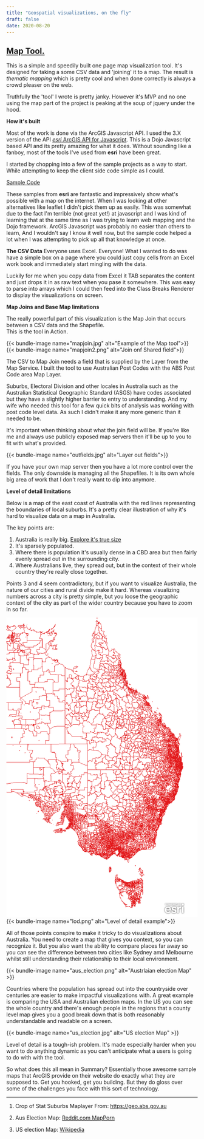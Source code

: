 ```yaml
---
title: "Geospatial visualizations, on the fly"
draft: false
date: 2020-08-20
---
```


## [Map Tool.](/app/maptool/map.html)  

This is a simple and speedily built one page map visualization tool. It's designed for taking a some CSV data and 'joining' it to a map. The result is *thematic mapping* which is pretty cool and when done correctly is always a crowd pleaser on the web. 

Truthfully the 'tool' I wrote is pretty janky. However it's MVP and no one using the map part of the project is peaking at the soup of jquery under the hood. 

**How it's built**

Most of the work is done via the ArcGIS Javascript API. I used the 3.X version of the API [*esri* ArcGIS API for Javascript](https://developers.arcgis.com/javascript/3/). This is a Dojo Javascript based API and its pretty amazing for what it does. Without sounding like a fanboy, most of the tools I've used from **esri** have been great. 

 I started by chopping into a few of the sample projects as a way to start. While attempting to keep the client side code simple as I could.

[Sample Code](https://developers.arcgis.com/javascript/3/jssamples/)

These samples from **esri** are fantastic and impressively show what's possible with a map on the internet. When I was looking at other alternatives like leaflet I didn't pick them up as easily. This was somewhat due to the fact I'm terrible (not great yet!) at javascript and I was kind of learning that at the same time as I was trying to learn web mapping and the Dojo framework. 
ArcGIS Javascript was probably no easier than others to learn, And I wouldn't say I know it well now, but the sample code helped a lot when I was attempting to pick up all that knowledge at once.

**The CSV Data**
Everyone uses Excel. Everyone! What I wanted to do was have a simple box on a page where you could just copy cells from an Excel work book and immediately start mingling with the data.

Luckily for me when you copy data from Excel it TAB separates the content and just drops it in as raw text when you pase it somewhere. This was easy to parse into arrays which I could then feed into the Class Breaks Renderer to display the visualizations on screen. 

**Map Joins and Base Map limitations**

The really powerful part of this visualization is the Map Join that occurs between a CSV data and the Shapefile.  
This is the tool in Action. 

{{< bundle-image name="mapjoin.jpg" alt="Example of the Map tool">}}
{{< bundle-image name="mapjoin2.png" alt="Join onf Shared field">}}

The CSV to Map Join needs a field that is supplied by the Layer from the Map Service.
I built the tool to use Australian Post Codes with the ABS Post Code area Map Layer.

Suburbs, Electoral Division and other locales in Australia such as the Australian Statistical Geographic Standard (ASGS) have codes associated but they have a slightly higher barrier to entry to understanding. And my wife who needed this tool for a few quick bits of analysis was working with post code level data. As such I didn't make it any more generic than it needed to be.

It's important when thinking about what the join field will be. If you're like me and always use publicly exposed map servers then it'll be up to you to fit with what's provided.  

{{< bundle-image name="outfields.jpg" alt="Layer out fields">}}

If you have your own map server then you have a lot more control over the fields. The only downside is managing all the Shapefiles. It is its own whole big area of work that I don't really want to dip into anymore.

**Level of detail limitations**

Below is a map of the east coast of Australia with the red lines representing the boundaries of local suburbs.
It's a pretty clear illustration of why it's hard to visualize data on a map in Australia.

The key points are:
1. Australia is really big. [Explore it's true size](https://thetruesize.com/#?borders=1~!MTcwOTAyMjA.NzU5MTU0NA*MjYxMzUxNTQ(OTQxODM1Nw~!AU*MTQ4MjA2Mjk.MTMwOTQzNDY)Mw)
2. It's sparsely populated.
3. Where there is population it's usually dense in a CBD area but then fairly evenly spread out in the surrounding city.
4. Where Australians live, they spread out, but in the context of their whole country they're really close together.

Points 3 and 4 seem contradictory, but if you want to visualize Australia, the nature of our cities and rural divide make it hard. Whereas visualizing numbers across a city is pretty simple, but you loose the geographic context of the city as part of the wider country because you have to zoom in so far.

![The important half of Australia with it's suburbs drawn on it](lod.png)
{{< bundle-image name="lod.png" alt="Level of detail example">}}

All of those points conspire to make it tricky to do visualizations about Australia. You need to create a map that gives you context, so you can recognize it. But you also want the ability to compare places far away so you can see the difference between two cities like Sydney amd Melbourne whilst still understanding their relationship to their local environment.

{{< bundle-image name="aus_election.png" alt="Austrlaian election Map" >}}

Countries where the population has spread out into the countryside over centuries are easier to make impactful visualizations with. A great example is comparing the USA and Australian election maps. In the US you can see the whole country and there's enough people in the regions that a county level map gives you a good break down that is both reasonably understandable and readable on a screen. 

{{< bundle-image name="us_election.jpg" alt="US election Map" >}}

Level of detail is a tough-ish problem. It's made especially harder when you want to do anything dynamic as you can't anticipate what a users is going to do with with the tool.

So what does this all mean in Summary? Essentially those awesome sample maps that ArcGIS provide on their website do exactly what they are supposed to. Get you hooked, get you building. But they do gloss over some of the challenges you face with this sort of technology. 


---
1. Crop of Stat Suburbs Maplayer From: https://geo.abs.gov.au

2. Aus Election Map: [Reddit.com MapPorn](https://www.reddit.com/r/MapPorn/comments/bq6umo/provisional_results_of_the_2019_australian/)
3. US election Map: [Wikipedia](https://en.wikipedia.org/wiki/1928_United_States_presidential_election)